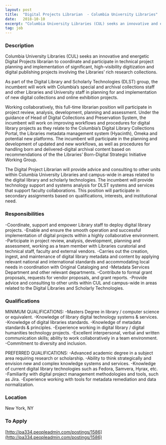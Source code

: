 ```yaml
---
layout: post
title:  "Digital Projects Librarian  - Columbia University Libraries"
date:   2018-10-10
excerpt: "Columbia University Libraries (CUL) seeks an innovative and energetic Digital Projects librarian to coordinate and participate in technical project planning and implementation of significant, high-visibility digitization and digital publishing projects involving the Libraries’ rich research collections. As part of the Digital Library and Scholarly Technologies (DLST) group, the incumbent will..."
tag: job
---
```


### Description   

Columbia University Libraries (CUL) seeks an innovative and energetic Digital Projects librarian to coordinate and participate in technical project planning and implementation of significant, high-visibility digitization and digital publishing projects involving the Libraries’ rich research collections.

As part of the Digital Library and Scholarly Technologies (DLST) group, the incumbent will work with Columbia’s special and archival collections staff and other Libraries and University staff in planning for and implementation of new digital collections and online exhibition projects.


Working collaboratively, this full-time librarian position will participate in project review, analysis, development, planning and assessment. Under the guidance of Head of Digital Collections and Preservation System, the incumbent will work on improving workflows and procedures for digital library projects as they relate to the Columbia’s Digital Library Collections Portal, the Libraries metadata management system (Hyacinth), Omeka and potential new platforms. The incumbent will participate in the planning and development of updated and new workflows, as well as procedures for handling born and delivered-digital archival content based on recommendations of the the Libraries’ Born-Digital Strategic Initiative Working Group.

The Digital Project Librarian will provide advice and consulting to other units within Columbia University Libraries and campus-wide in areas related to the digital library and scholarly technologies. The incumbent will provide technology support and systems analysis for DLST systems and services that support faculty collaborations. This position will participate in secondary assignments based on qualifications, interests, and institutional need. 


### Responsibilities   

-Coordinate, support and empower Library staff to deploy digital library projects. -Enable and ensure the smooth operation and successful implementation of digital projects within a highly collaborative environment.
-Participate in project review, analysis, development, planning and assessment, working as a team member with Libraries curatorial and technical staff, faculty and external vendors.
-Carries out the creation, ingest, and maintenance of digital library metadata and content by applying relevant national and international standards and accommodating local needs in coordination with Original Cataloging and -Metadata Services Department and other relevant departments.
-Contribute to formal grant proposals, requests for vendor proposals, and grant reports.
-Provide advice and consulting to other units within CUL and campus-wide in areas related to the Digital Libraries and Scholarly Technologies.


### Qualifications   

MINIMUM QUALIFICATIONS:
-Masters Degree in library / computer science or equivalent.
-Knowledge of library digital technology systems & services.
-Knowledge of digital libraries standards.
-Knowledge of metadata standards & principles.
-Experience working in digital library / digital humanities technology projects.
-Excellent interpersonal, verbal and written communication skills; ability to work collaboratively in a team environment.
-Commitment to diversity and inclusion.

PREFERRED QUALIFICATIONS:
-Advanced academic degree in a subject area requiring research or scholarship.
-Ability to think strategically and envision new and complex knowledge systems and services.
-Knowledge of current digital library technologies such as Fedora, Samvera, Hyrax, etc.
-Familiarity with digital project management methodologies and tools, such as Jira.
-Experience working with tools for metadata remediation and data normalization.




### Location   

New York, NY




### To Apply   

[http://pa334.peopleadmin.com/postings/1586](http://pa334.peopleadmin.com/postings/1586)





